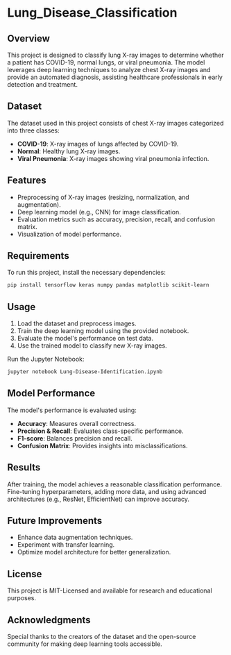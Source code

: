 # Lung_Disease_Classification

## Overview
This project is designed to classify lung X-ray images to determine whether a patient has COVID-19, normal lungs, or viral pneumonia. The model leverages deep learning techniques to analyze chest X-ray images and provide an automated diagnosis, assisting healthcare professionals in early detection and treatment.

## Dataset
The dataset used in this project consists of chest X-ray images categorized into three classes:
- **COVID-19**: X-ray images of lungs affected by COVID-19.
- **Normal**: Healthy lung X-ray images.
- **Viral Pneumonia**: X-ray images showing viral pneumonia infection.

## Features
- Preprocessing of X-ray images (resizing, normalization, and augmentation).
- Deep learning model (e.g., CNN) for image classification.
- Evaluation metrics such as accuracy, precision, recall, and confusion matrix.
- Visualization of model performance.

## Requirements
To run this project, install the necessary dependencies:
```bash
pip install tensorflow keras numpy pandas matplotlib scikit-learn
```

## Usage
1. Load the dataset and preprocess images.
2. Train the deep learning model using the provided notebook.
3. Evaluate the model's performance on test data.
4. Use the trained model to classify new X-ray images.

Run the Jupyter Notebook:
```bash
jupyter notebook Lung-Disease-Identification.ipynb
```

## Model Performance
The model's performance is evaluated using:
- **Accuracy**: Measures overall correctness.
- **Precision & Recall**: Evaluates class-specific performance.
- **F1-score**: Balances precision and recall.
- **Confusion Matrix**: Provides insights into misclassifications.

## Results
After training, the model achieves a reasonable classification performance. Fine-tuning hyperparameters, adding more data, and using advanced architectures (e.g., ResNet, EfficientNet) can improve accuracy.

## Future Improvements
- Enhance data augmentation techniques.
- Experiment with transfer learning.
- Optimize model architecture for better generalization.

## License
This project is MIT-Licensed and available for research and educational purposes.

## Acknowledgments
Special thanks to the creators of the dataset and the open-source community for making deep learning tools accessible.

